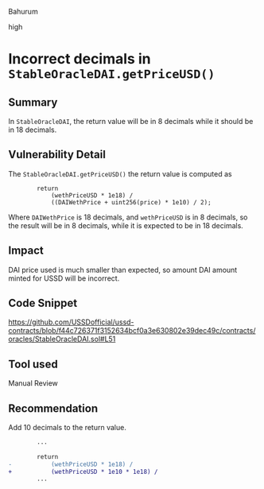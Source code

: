 Bahurum

high

# Incorrect decimals in `StableOracleDAI.getPriceUSD()`

## Summary
In `StableOracleDAI`, the return value will be in 8 decimals while it should be in 18 decimals.

## Vulnerability Detail

The `StableOracleDAI.getPriceUSD()` the return value is computed as

```solidity
        return
            (wethPriceUSD * 1e18) /
            ((DAIWethPrice + uint256(price) * 1e10) / 2);
```

Where `DAIWethPrice` is 18 decimals, and `wethPriceUSD` is in 8 decimals, so the result will be in 8 decimals, while it is expected to be in 18 decimals.

## Impact
DAI price used is much smaller than expected, so amount DAI amount minted for USSD will be incorrect.

## Code Snippet
https://github.com/USSDofficial/ussd-contracts/blob/f44c726371f3152634bcf0a3e630802e39dec49c/contracts/oracles/StableOracleDAI.sol#L51

## Tool used

Manual Review

## Recommendation
Add 10 decimals to the return value.

```diff
        ...
        
        return
-           (wethPriceUSD * 1e18) /
+           (wethPriceUSD * 1e10 * 1e18) /
        ...
```